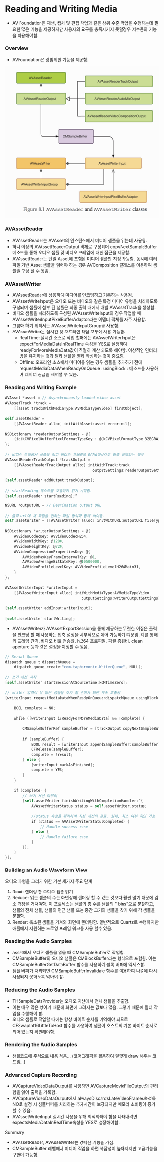 # Reading and Writing Media

- AV Foundation은 재생, 캡처 및 편집 작업과 같은 상위 수준 작업을 수행하는데 필요한 많은 기능을 제공하지만 사용자의 요구를 충족시키지 못할경우 저수준의 기능을 이용해야함.

### Overview
- AVFoundation은 광범위한 기능을 제공함.
<img src="https://github.com/ParkGwangBeom/AVFoundation-study/blob/master/AVFoundation_8/Resource/ReadWriter.png"/>

### AVAssetReader
- AVAssetReader는 AVAsset의 인스턴스에서 미디어 샘플을 읽는데 사용됨.
- 하나 이상의 AVAssetReaderOutput 객체로 구성되어 copyNextSampleBuffer 메소드를 통해 오디오 샘플 및 비디오 프레임에 대한 접근을 제공함.
- AVAssetReader는 단일 Asset에 포함된 미디어 샘플만 지정 가능함. 동시에 여러 파일 기반 Asset 샘플을 읽어야 하는 경우 AVComposition 클래스를 이용하여 샘플을 구성 할 수 잇음.

### AVAssetWriter
- AVAssetReader에 상응하여 미디어를 인코딩하고 기록하는 사용됨.
- AVAssetWriteInput은 오디오 또는 비디오와 같은 특정 미디어 유형을 처리하도록 구성되며 샘플에 첨부 된 샘플은 최종 출력 내에서 개별 AVAssetTrack을 생성함.
- 비디오 샘플을 처리하도록 구성된 AVAssetWriteInput의 경우 작업할 때 AVAssetWriterInputPixelBufferAdaptor라는 어댑터 객체를 자주 사용함.
- 그룹화 하기 위해서는 AVAssetWriteInputGroup을 사용함.
- AVAssetWriter는 실시간 및 오프라인 작업 모두에 사용 가능함.
    - RealTime: 실시간 소스로 작업 할때에는 AVAssetWriterInput은 expectForMediaDataInRealTime 속성을 YES로 설정하여 readyForMoreMediaData값이 적절히 계산 되도록 해야함.  이상적인 인터리빙을 유지하는 것과 달리 샘플을 빨리 작성하는 것이 중요함.
    - Offline: 오프라인 소스에서 미디어를 읽는 경우 샘플을 추가하기 전에 requestMediaDataWhenReadyOnQueue : usingBlock : 메소드를 사용하여 데이터 공급을 제어할 수 있음.

### Reading and Writing Example
```Objective-c
AVAsset *asset = // Asynchronously loaded video asset
AVAssetTrack *track =
    [[asset tracksWithMediaType:AVMediaTypeVideo] firstObject];

self.assetReader =
    [[AVAssetReader alloc] initWithAsset:asset error:nil];

NSDictionary *readerOutputSettings = @{
    (id)kCVPixelBufferPixelFormatTypeKey : @(kCVPixelFormatType_32BGRA)
};

// 비디오 트랙에서 샘플을 읽고 비디오 프레임을 BGRA형식으로 압축 해제하는 객체
AVAssetReaderTrackOutput *trackOutput =
    [[AVAssetReaderTrackOutput alloc] initWithTrack:track
                                        outputSettings:readerOutputSettings];

[self.assetReader addOutput:trackOutput];

// startReading 메소드를 호출하여 읽기 시작함.
[self.assetReader startReading];”
```

```Objective-c
NSURL *outputURL = // Destination output URL

// 출력 url에 새 파일을 원하는 파일 형식과 함께 써야함.
self.assetWriter = [[AVAssetWriter alloc] initWithURL:outputURL fileType:AVFileTypeQuickTimeMovie error:nil];

NSDictionary *writerOutputSettings = @{
    AVVideoCodecKey: AVVideoCodecH264,
    AVVideoWidthKey: @1280,
    AVVideoHeightKey: @720,
    AVVideoCompressionPropertiesKey: @{
        AVVideoMaxKeyFrameIntervalKey: @1,
        AVVideoAverageBitRateKey: @10500000,
        AVVideoProfileLevelKey: AVVideoProfileLevelH264Main31,
    }
};

AVAssetWriterInput *writerInput =
    [[AVAssetWriterInput alloc] initWithMediaType:AVMediaTypeVideo
                                   outputSettings:writerOutputSettings];

[self.assetWriter addInput:writerInput];

[self.assetWriter startWriting];
```

- AVAssetWriter가 AVAssetExportSession을 통해 제공하는 뚜렷한 이점은 출력을 인코딩 할 때 사용하는 압축 설정을 세부적으로 제어 가능하기 떄문임. 이를 통해 키 프레임 간격, 비디오 비트 전송률, h.264 프로파일, 픽셀 종횡비,  clean aperture 등과 같은 설정을 지정할 수 있음.

```Objective-c
// Serial Queue
dispatch_queue_t dispatchQueue =
    dispatch_queue_create("com.tapharmonic.WriterQueue", NULL);

// 쓰기 세션 시작
[self.assetWriter startSessionAtSourceTime:kCMTimeZero];

// writer 입력이 더 많은 샘플을 추가 할 준비가 되면 계속 호출됨
[writerInput requestMediaDataWhenReadyOnQueue:dispatchQueue usingBlock:^{

    BOOL complete = NO;

    while ([writerInput isReadyForMoreMediaData] && !complete) {

        CMSampleBufferRef sampleBuffer = [trackOutput copyNextSampleBuffer];

        if (sampleBuffer) {
            BOOL result = [writerInput appendSampleBuffer:sampleBuffer];
            CFRelease(sampleBuffer);
            complete = !result;
        } else {
            [writerInput markAsFinished];
            complete = YES;
        }
    }

    if (complete) {
        // 쓰기 세션 마무리
        [self.assetWriter finishWritingWithCompletionHandler:^{
            AVAssetWriterStatus status = self.assetWriter.status;
            
            //status 속성을 쿼리하여 작성 세션의 완료, 실패, 취소 여부 확인 가능
            if (status == AVAssetWriterStatusCompleted) {
                // Handle success case
            } else {
                // Handle failure case
            }
        }];
    }
}];
```

### Building an Audio Waveform View
오디오 파형을 그리기 위한 기본 세가지 주요 단계
1. Read: 렌더링 할 오디오 샘플 읽기
2. Reduce: 읽는 샘플의 수는 화면상에 렌더링 할 수 있는 것보다 훨씬 많기 때문에 감소 과정을 거쳐야함.  이 프로세스는 샘플의 총 수를 샘플의 " bins”으로 분할하고, 샘플의 전체 샘플, 샘플의 평균 샘플 또는 중간 크기의 샘플을 찾기 위해 각 샘플을 분할함.
3. Render: 축소된 샘플을 가져와 화면에 랜더링함. 일반적으로 Quartz로 수행하지만 애플에서 지원하는 드로잉 프레임 워크를 사용 할수 있음.

### Reading the Audio Samples
- asset에서 오디오 샘플을 읽을 때 CMSampleBuffer로 작업함.
- CMSampleBuffer의 오디오 샘플은 CMBlockBuffer라는 형식으로 포함됨. 이는 CMSampleBufferGetDataBuffer 함수를 사용하여 블록 버퍼에 엑세스함.
- 샘플 버퍼가 처리되면 CMSampleBufferInvalidate 함수를 이용하여 나중에 다시 사용되지 못하도록 막아야 함.

### Reducing the Audio Samples
- THSampleDataProvider는 오디오 자산에서 전체 샘플을 추출함.
- 이는 매우 많은 양이기 때문에 화면에 그려지는 값보다 많음. 그렇기 때문에 필터 작업을 수행해야 함.
- 오디오 샘플로 작업할 때에는 항상 바이트 순서를 기억해야 되므로 CFSwapInt16LittleToHost 함수를 사용하여 샘플이 호스트의 기본 바이트 순서로 되어 있는지 확인해야함.

### Rendering the Audio Samples
- 샘플코드에 주석으로 내용 적음... (코어그래픽을 활용하여 알맞게 draw 해주는 코드임...)

### Advanced Capture Recording

- AVCaptureVideoDataOutput를 사용하면 AVCaptureMovieFileOutput의 편리함을 잃어 출력을 기록함.
- AVCaptureVideoDataOutput에서 alwaysDiscardsLateVideoFrames속성을 NO로 설정 시 샘플버퍼를 처리하는 추가시간이 보장되지만 메모리 소비량이 증가 할 수 있음.
- AVAssetWriterInput 실시간 사용을 위해 최적화해야 함을 나타내려면 expectsMediaDataInRealTime속성을 YES로 설정해야함.

Summary
- AVAssetReader, AVAssetWriter는 강력한 기능을 가짐.
- CMSampleBuffer 레벨에서 미디어 작업을 하면 복잡성이 높아지지만 고급기능을 구현이 가능함.

